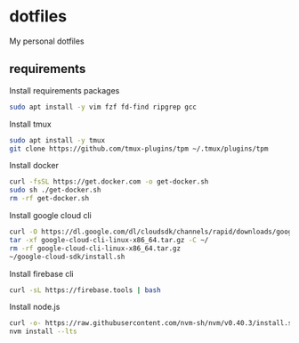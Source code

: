 # dotfiles

My personal dotfiles

## requirements

Install requirements packages

```bash
sudo apt install -y vim fzf fd-find ripgrep gcc
```

Install tmux

```bash
sudo apt install -y tmux
git clone https://github.com/tmux-plugins/tpm ~/.tmux/plugins/tpm
```

Install docker

```bash
curl -fsSL https://get.docker.com -o get-docker.sh
sudo sh ./get-docker.sh
rm -rf get-docker.sh
```

Install google cloud cli

```bash
curl -O https://dl.google.com/dl/cloudsdk/channels/rapid/downloads/google-cloud-cli-linux-x86_64.tar.gz
tar -xf google-cloud-cli-linux-x86_64.tar.gz -C ~/
rm -rf google-cloud-cli-linux-x86_64.tar.gz
~/google-cloud-sdk/install.sh
```

Install firebase cli

```bash
curl -sL https://firebase.tools | bash
```

Install node.js

```bash
curl -o- https://raw.githubusercontent.com/nvm-sh/nvm/v0.40.3/install.sh | bash
nvm install --lts
```
